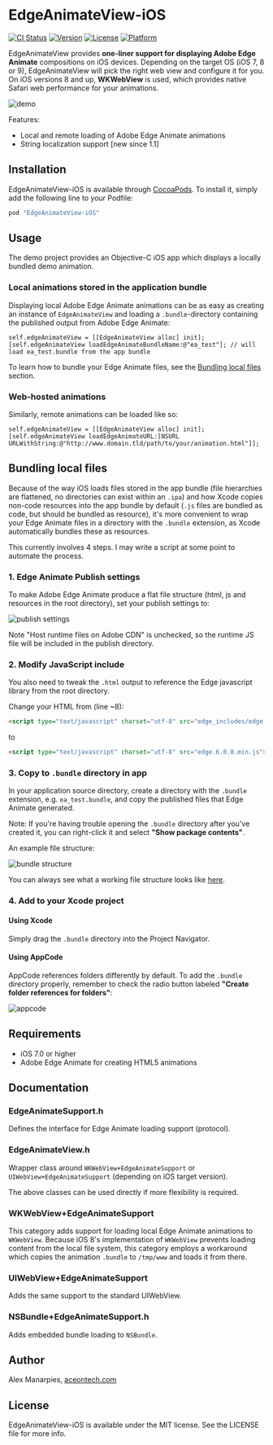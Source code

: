 # EdgeAnimateView-iOS

[![CI Status](http://img.shields.io/travis/aceontech/EdgeAnimateView-iOS.svg?style=flat)](https://travis-ci.org/aceontech/EdgeAnimateView-iOS)
[![Version](https://img.shields.io/cocoapods/v/EdgeAnimateView-iOS.svg?style=flat)](http://cocoapods.org/pods/EdgeAnimateView-iOS)
[![License](https://img.shields.io/cocoapods/l/EdgeAnimateView-iOS.svg?style=flat)](http://cocoapods.org/pods/EdgeAnimateView-iOS)
[![Platform](https://img.shields.io/cocoapods/p/EdgeAnimateView-iOS.svg?style=flat)](http://cocoapods.org/pods/EdgeAnimateView-iOS)

EdgeAnimateView provides **one-liner support for displaying Adobe Edge Animate**
compositions on iOS devices. Depending on the target OS (iOS 7, 8 or 9),
EdgeAnimateView will pick the right web view and configure it for you. On iOS
versions 8 and up, **WKWebView** is used, which provides native Safari web
performance for your animations.

![demo](demo.gif)

Features:

* Local and remote loading of Adobe Edge Animate animations
* String localization support [new since 1.1]

## Installation

EdgeAnimateView-iOS is available through [CocoaPods](http://cocoapods.org). To install
it, simply add the following line to your Podfile:

```ruby
pod "EdgeAnimateView-iOS"
```

## Usage

The demo project provides an Objective-C iOS app which displays a locally bundled demo animation.

### Local animations stored in the application bundle

Displaying local Adobe Edge Animate animations can be as easy as creating an instance
of `EdgeAnimateView` and loading a `.bundle`-directory containing the published output from
Adobe Edge Animate:

```objc
self.edgeAnimateView = [[EdgeAnimateView alloc] init];
[self.edgeAnimateView loadEdgeAnimateBundleName:@"ea_test"]; // will load ea_test.bundle from the app bundle
```

To learn how to bundle your Edge Animate files, see the [Bundling local files](#bundling) section.

### Web-hosted animations

Similarly, remote animations can be loaded like so:

```objc
self.edgeAnimateView = [[EdgeAnimateView alloc] init];
[self.edgeAnimateView loadEdgeAnimateURL:[NSURL URLWithString:@"http://www.domain.tld/path/to/your/animation.html"]];
```

## <a name="bundling"></a>Bundling local files

Because of the way iOS loads files stored in the app bundle (file hierarchies are
flattened, no directories can exist within an `.ipa`) and how Xcode copies
non-code resources into the app bundle by default (`.js` files are bundled as
code, but should be bundled as resource), it's more convenient to wrap your
Edge Animate files in a directory with the `.bundle` extension, as Xcode
automatically bundles these as resources.

This currently involves 4 steps. I may write a script at some point to automate the process.

### 1. Edge Animate Publish settings

To make Adobe Edge Animate produce a flat file structure (html, js and resources
in the root directory), set your publish settings to:

![publish settings](publish-settings.png)

Note "Host runtime files on Adobe CDN" is unchecked, so the runtime JS file will
be included in the publish directory.

### 2. Modify JavaScript include

You also need to tweak the `.html` output to reference the Edge javascript
library from the root directory.

Change your HTML from (line ~8):

```html
<script type="text/javascript" charset="utf-8" src="edge_includes/edge.6.0.0.min.js"></script>
```

to

```html
<script type="text/javascript" charset="utf-8" src="edge.6.0.0.min.js"></script>
```

### 3. Copy to `.bundle` directory in app

In your application source directory, create a directory with the `.bundle`
extension, e.g. `ea_test.bundle`, and copy the published files that Edge Animate
generated.

Note: If you're having trouble opening the `.bundle` directory after you've created it,
you can right-click it and select **"Show package contents"**.

An example file structure:

![bundle structure](bundle-structure.png)

You can always see what a working file structure looks like [here](https://github.com/aceontech/EdgeAnimateView-iOS/tree/master/Example/EdgeAnimateView-iOS/Resources/ea_test.bundle).

### 4. Add to your Xcode project

#### Using Xcode

Simply drag the `.bundle` directory into the Project Navigator.

#### Using AppCode

AppCode references folders differently by default. To add the `.bundle` directory properly,
remember to check the radio button labeled **"Create folder references for folders"**:

![appcode](appcode.gif)

## Requirements

* iOS 7.0 or higher
* Adobe Edge Animate for creating HTML5 animations

## Documentation

### EdgeAnimateSupport.h

Defines the interface for Edge Animate loading support (protocol).

### EdgeAnimateView.h

Wrapper class around `WKWebView+EdgeAnimateSupport` or `UIWebView+EdgeAnimateSupport`
(depending on iOS target version).

The above classes can be used directly if more flexibility is required.

### WKWebView+EdgeAnimateSupport

This category adds support for loading local Edge Animate animations to `WKWebView`.
Because iOS 8's implementation of `WKWebView` prevents loading content from the
local file system, this category employs a workaround which copies the animation
`.bundle` to `/tmp/www` and loads it from there.

### UIWebView+EdgeAnimateSupport

Adds the same support to the standard UIWebView.

### NSBundle+EdgeAnimateSupport.h

Adds embedded bundle loading to `NSBundle`.

## Author

Alex Manarpies, [aceontech.com](http://www.aceontech.com)

## License

EdgeAnimateView-iOS is available under the MIT license. See the LICENSE file for more info.
